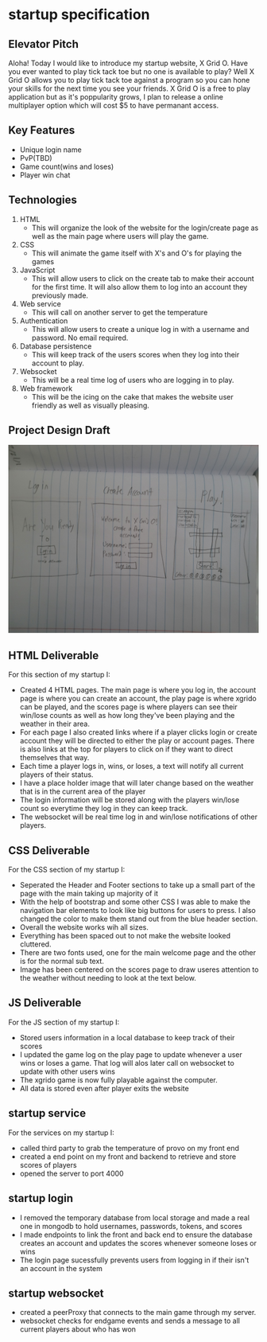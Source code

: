 # startup specification
## Elevator Pitch
Aloha! Today I would like to introduce my startup website, X Grid O. Have you ever wanted to play tick tack toe but no one is available to play? Well X Grid O allows you to play tick tack toe against a program so you can hone your skills for the next time you see your friends. X Grid O is a free to play application but as it's poppularity grows, I plan to release a online multiplayer option which will cost $5 to have permanant access.

## Key Features
- Unique login name
- PvP(TBD)
- Game count(wins and loses)
- Player win chat

## Technologies 
1. HTML
    - This will organize the look of the website for the login/create page as well as the main page where users will play the game.
2. CSS
    - This will animate the game itself with X's and O's for playing the games
3. JavaScript
    - This will allow users to click on the create tab to make their account for the first time. It will also allow them to log into an account they previously made.
4. Web service
    - This will call on another server to get the temperature
5. Authentication
    - This will allow users to create a unique log in with a username and password. No email required.
6. Database persistence
    - This will keep track of the users scores when they log into their account to play.
7. Websocket
    - This will be a real time log of users who are logging in to play.
8. Web framework
    - This will be the icing on the cake that makes the website user friendly as well as visually pleasing.

## Project Design Draft
![Alt text](20240115_115735.jpg)

## HTML Deliverable
For this section of my startup I:
* Created 4 HTML pages. The main page is where you log in, the account page is where you can create an account, the play page is where xgrido can be played, and the scores page is where players can see their win/lose counts as well as how long they've been playing and the weather in their area.
* For each page I also created links where if a player clicks login or create account they will be directed to either the play or account pages. There is also links at the top for players to click on if they want to direct themselves that way.
* Each time a player logs in, wins, or loses, a text will notify all current players of their status.
* I have a place holder image that will later change based on the weather that is in the current area of the player
* The login information will be stored along with the players win/lose count so everytime they log in they can keep track.
* The websocket will be real time log in and win/lose notifications of other players.

## CSS Deliverable
For the CSS section of my startup I:
* Seperated the Header and Footer sections to take up a small part of the page with the main taking up majority of it
* With the help of bootstrap and some other CSS I was able to make the navigation bar elements to look like big buttons for users to press. I also changed the color to make them stand out from the blue header section.
* Overall the website works wih all sizes.
* Everything has been spaced out to not make the website looked cluttered.
* There are two fonts used, one for the main welcome page and the other is for the normal sub text.
* Image has been centered on the scores page to draw useres attention to the weather without needing to look at the text below.

## JS Deliverable
For the JS section of my startup I:
* Stored users information in a local database to keep track of their scores
* I updated the game log on the play page to update whenever a user wins or loses a game. That log will alos later call on websocket to update with other users wins
* The xgrido game is now fully playable against the computer.
* All data is stored even after player exits the website

## startup service
For the services on my startup I:
* called third party to grab the temperature of provo on my front end
* created a end point on my front and backend to retrieve and store scores of players
* opened the server to port 4000

## startup login
* I removed the temporary database from local storage and made a real one in mongodb to hold usernames, passwords, tokens, and scores
* I made endpoints to link the front and back end to ensure the database creates an account and updates the scores whenever someone loses or wins
* The login page sucessfully prevents users from logging in if their isn't an account in the system

## startup websocket
* created a peerProxy that connects to the main game through my server.
* websocket checks for endgame events and sends a message to all current players about who has won